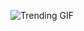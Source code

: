 
<!-- GIF_SECTION -->
![Trending GIF](https://media2.giphy.com/media/v1.Y2lkPThiYjIxNzcydDdicWFicmdjbjlmbTQ3bWNvcWlvb2VtdmdsMHBqNDRlZWV2ZnBuayZlcD12MV9naWZzX3NlYXJjaCZjdD1n/wQAbcl6iDnawokpLj9/giphy.gif)
<!-- END_GIF_SECTION -->
